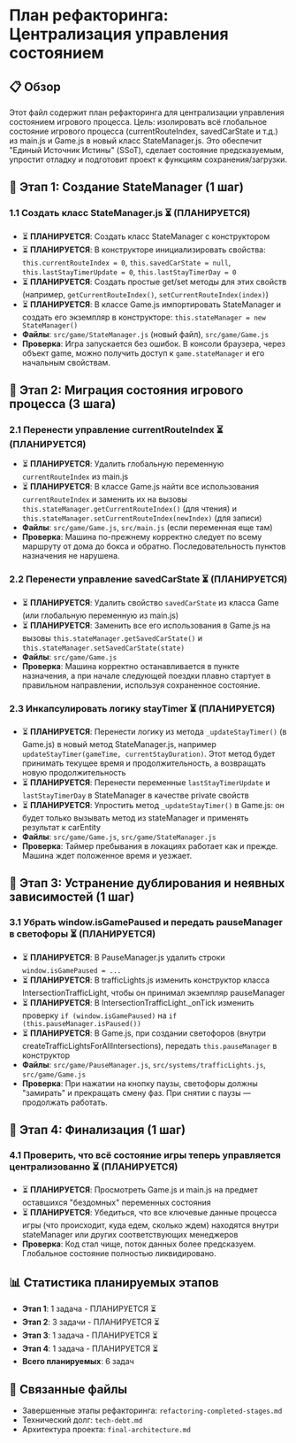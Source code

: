 # План рефакторинга: Централизация управления состоянием

## 📋 Обзор
Этот файл содержит план рефакторинга для централизации управления состоянием игрового процесса. Цель: изолировать всё глобальное состояние игрового процесса (currentRouteIndex, savedCarState и т.д.) из main.js и Game.js в новый класс StateManager.js. Это обеспечит "Единый Источник Истины" (SSoT), сделает состояние предсказуемым, упростит отладку и подготовит проект к функциям сохранения/загрузки.

## 🎯 Этап 1: Создание StateManager (1 шаг)

### 1.1 Создать класс StateManager.js ⏳ (ПЛАНИРУЕТСЯ)
- ⏳ **ПЛАНИРУЕТСЯ**: Создать класс StateManager с конструктором
- ⏳ **ПЛАНИРУЕТСЯ**: В конструкторе инициализировать свойства: `this.currentRouteIndex = 0`, `this.savedCarState = null`, `this.lastStayTimerUpdate = 0`, `this.lastStayTimerDay = 0`
- ⏳ **ПЛАНИРУЕТСЯ**: Создать простые get/set методы для этих свойств (например, `getCurrentRouteIndex()`, `setCurrentRouteIndex(index)`)
- ⏳ **ПЛАНИРУЕТСЯ**: В классе Game.js импортировать StateManager и создать его экземпляр в конструкторе: `this.stateManager = new StateManager()`
- **Файлы**: `src/game/StateManager.js` (новый файл), `src/game/Game.js`
- **Проверка**: Игра запускается без ошибок. В консоли браузера, через объект game, можно получить доступ к `game.stateManager` и его начальным свойствам.

## 🎯 Этап 2: Миграция состояния игрового процесса (3 шага)

### 2.1 Перенести управление currentRouteIndex ⏳ (ПЛАНИРУЕТСЯ)
- ⏳ **ПЛАНИРУЕТСЯ**: Удалить глобальную переменную `currentRouteIndex` из main.js
- ⏳ **ПЛАНИРУЕТСЯ**: В классе Game.js найти все использования `currentRouteIndex` и заменить их на вызовы `this.stateManager.getCurrentRouteIndex()` (для чтения) и `this.stateManager.setCurrentRouteIndex(newIndex)` (для записи)
- **Файлы**: `src/game/Game.js`, `src/main.js` (если переменная еще там)
- **Проверка**: Машина по-прежнему корректно следует по всему маршруту от дома до бокса и обратно. Последовательность пунктов назначения не нарушена.

### 2.2 Перенести управление savedCarState ⏳ (ПЛАНИРУЕТСЯ)
- ⏳ **ПЛАНИРУЕТСЯ**: Удалить свойство `savedCarState` из класса Game (или глобальную переменную из main.js)
- ⏳ **ПЛАНИРУЕТСЯ**: Заменить все его использования в Game.js на вызовы `this.stateManager.getSavedCarState()` и `this.stateManager.setSavedCarState(state)`
- **Файлы**: `src/game/Game.js`
- **Проверка**: Машина корректно останавливается в пункте назначения, а при начале следующей поездки плавно стартует в правильном направлении, используя сохраненное состояние.

### 2.3 Инкапсулировать логику stayTimer ⏳ (ПЛАНИРУЕТСЯ)
- ⏳ **ПЛАНИРУЕТСЯ**: Перенести логику из метода `_updateStayTimer()` (в Game.js) в новый метод StateManager.js, например `updateStayTimer(gameTime, currentStayDuration)`. Этот метод будет принимать текущее время и продолжительность, а возвращать новую продолжительность
- ⏳ **ПЛАНИРУЕТСЯ**: Перенести переменные `lastStayTimerUpdate` и `lastStayTimerDay` в StateManager в качестве private свойств
- ⏳ **ПЛАНИРУЕТСЯ**: Упростить метод `_updateStayTimer()` в Game.js: он будет только вызывать метод из stateManager и применять результат к carEntity
- **Файлы**: `src/game/Game.js`, `src/game/StateManager.js`
- **Проверка**: Таймер пребывания в локациях работает как и прежде. Машина ждет положенное время и уезжает.

## 🎯 Этап 3: Устранение дублирования и неявных зависимостей (1 шаг)

### 3.1 Убрать window.isGamePaused и передать pauseManager в светофоры ⏳ (ПЛАНИРУЕТСЯ)
- ⏳ **ПЛАНИРУЕТСЯ**: В PauseManager.js удалить строки `window.isGamePaused = ...`
- ⏳ **ПЛАНИРУЕТСЯ**: В trafficLights.js изменить конструктор класса IntersectionTrafficLight, чтобы он принимал экземпляр pauseManager
- ⏳ **ПЛАНИРУЕТСЯ**: В IntersectionTrafficLight._onTick изменить проверку `if (window.isGamePaused)` на `if (this.pauseManager.isPaused())`
- ⏳ **ПЛАНИРУЕТСЯ**: В Game.js, при создании светофоров (внутри createTrafficLightsForAllIntersections), передать `this.pauseManager` в конструктор
- **Файлы**: `src/game/PauseManager.js`, `src/systems/trafficLights.js`, `src/game/Game.js`
- **Проверка**: При нажатии на кнопку паузы, светофоры должны "замирать" и прекращать смену фаз. При снятии с паузы — продолжать работать.

## 🎯 Этап 4: Финализация (1 шаг)

### 4.1 Проверить, что всё состояние игры теперь управляется централизованно ⏳ (ПЛАНИРУЕТСЯ)
- ⏳ **ПЛАНИРУЕТСЯ**: Просмотреть Game.js и main.js на предмет оставшихся "бездомных" переменных состояния
- ⏳ **ПЛАНИРУЕТСЯ**: Убедиться, что все ключевые данные процесса игры (что происходит, куда едем, сколько ждем) находятся внутри stateManager или других соответствующих менеджеров
- **Проверка**: Код стал чище, поток данных более предсказуем. Глобальное состояние полностью ликвидировано.

## 📊 Статистика планируемых этапов
- **Этап 1**: 1 задача - ПЛАНИРУЕТСЯ ⏳
- **Этап 2**: 3 задачи - ПЛАНИРУЕТСЯ ⏳  
- **Этап 3**: 1 задача - ПЛАНИРУЕТСЯ ⏳
- **Этап 4**: 1 задача - ПЛАНИРУЕТСЯ ⏳
- **Всего планируемых**: 6 задач

## 🔗 Связанные файлы
- Завершенные этапы рефакторинга: `refactoring-completed-stages.md`
- Технический долг: `tech-debt.md`
- Архитектура проекта: `final-architecture.md`
